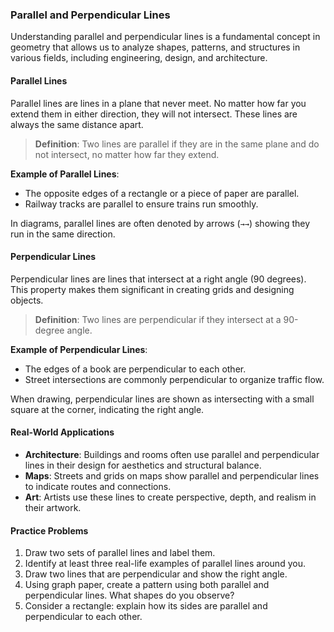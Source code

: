 ### Parallel and Perpendicular Lines

Understanding parallel and perpendicular lines is a fundamental concept in geometry that allows us to analyze shapes, patterns, and structures in various fields, including engineering, design, and architecture.

#### Parallel Lines

Parallel lines are lines in a plane that never meet. No matter how far you extend them in either direction, they will not intersect. These lines are always the same distance apart.

> **Definition**: Two lines are parallel if they are in the same plane and do not intersect, no matter how far they extend.

**Example of Parallel Lines**:

- The opposite edges of a rectangle or a piece of paper are parallel.
- Railway tracks are parallel to ensure trains run smoothly.

In diagrams, parallel lines are often denoted by arrows (`→→`) showing they run in the same direction.

#### Perpendicular Lines

Perpendicular lines are lines that intersect at a right angle (90 degrees). This property makes them significant in creating grids and designing objects.

> **Definition**: Two lines are perpendicular if they intersect at a 90-degree angle.

**Example of Perpendicular Lines**:

- The edges of a book are perpendicular to each other.
- Street intersections are commonly perpendicular to organize traffic flow.

When drawing, perpendicular lines are shown as intersecting with a small square at the corner, indicating the right angle.

#### Real-World Applications

- **Architecture**: Buildings and rooms often use parallel and perpendicular lines in their design for aesthetics and structural balance.
- **Maps**: Streets and grids on maps show parallel and perpendicular lines to indicate routes and connections.
- **Art**: Artists use these lines to create perspective, depth, and realism in their artwork.

#### Practice Problems

1. Draw two sets of parallel lines and label them.
2. Identify at least three real-life examples of parallel lines around you.
3. Draw two lines that are perpendicular and show the right angle.
4. Using graph paper, create a pattern using both parallel and perpendicular lines. What shapes do you observe?
5. Consider a rectangle: explain how its sides are parallel and perpendicular to each other.